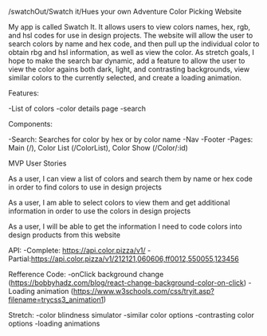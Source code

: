 /swatchOut/Swatch it/Hues your own Adventure Color Picking Website

My app is called Swatch It.  It allows users to view colors names, hex, rgb, and hsl codes for use in design projects.  The website will allow the user to search colors by name and hex code, and then pull up the individual color to obtain rbg and hsl information, as well as view the color.  As stretch goals, I hope to make the search bar dynamic, add a feature to allow the user to view the color agains both dark, light, and contrasting backgrounds, view similar colors to the currently selected, and create a loading animation.

Features: 

-List of colors
-color details page
-search

Components:

-Search: 
    Searches for color by hex or by color name
-Nav
-Footer
-Pages:
    Main (/), 
    Color List (/ColorList), 
    Color Show (/Color/:id)  
        
MVP User Stories

As a user, I can view a list of colors and search them by name or hex code in order to find colors to use in design projects

As a user, I am able to select colors to view them and get additional information in order to use the colors in design projects

As a user, I will be able to get the information I need to code colors into design products from this website

API: 
    -Complete: https://api.color.pizza/v1/
    -Partial:https://api.color.pizza/v1/212121,060606,ff0012,550055,123456

Refference Code:
    -onClick background change (https://bobbyhadz.com/blog/react-change-background-color-on-click)
    -Loading animation (https://www.w3schools.com/css/tryit.asp?filename=trycss3_animation1)

Stretch:
-color blindness simulator
-similar color options
-contrasting color options
-loading animations